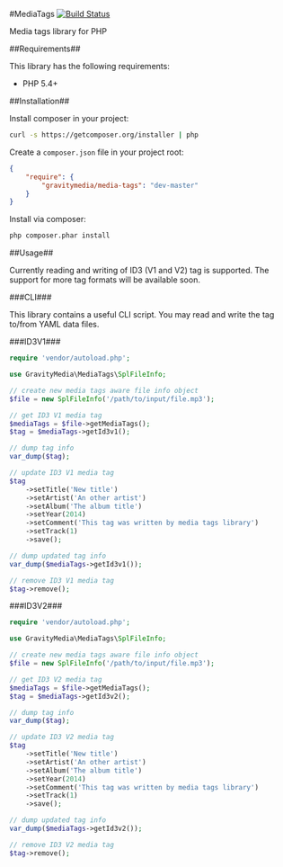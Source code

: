 #MediaTags
[![Build Status](https://travis-ci.org/GravityMedia/MediaTags.svg?branch=master)](https://travis-ci.org/GravityMedia/MediaTags)

Media tags library for PHP

##Requirements##

This library has the following requirements:

 - PHP 5.4+

##Installation##

Install composer in your project:

```bash
curl -s https://getcomposer.org/installer | php
```

Create a `composer.json` file in your project root:

```json
{
    "require": {
        "gravitymedia/media-tags": "dev-master"
    }
}
```

Install via composer:

```bash
php composer.phar install
```

##Usage##

Currently reading and writing of ID3 (V1 and V2) tag is supported. The support for more tag formats will be available soon.

###CLI###

This library contains a useful CLI script. You may read and write the tag to/from YAML data files.

###ID3V1###

```php
require 'vendor/autoload.php';

use GravityMedia\MediaTags\SplFileInfo;

// create new media tags aware file info object
$file = new SplFileInfo('/path/to/input/file.mp3');

// get ID3 V1 media tag
$mediaTags = $file->getMediaTags();
$tag = $mediaTags->getId3v1();

// dump tag info
var_dump($tag);

// update ID3 V1 media tag
$tag
    ->setTitle('New title')
    ->setArtist('An other artist')
    ->setAlbum('The album title')
    ->setYear(2014)
    ->setComment('This tag was written by media tags library')
    ->setTrack(1)
    ->save();

// dump updated tag info
var_dump($mediaTags->getId3v1());

// remove ID3 V1 media tag
$tag->remove();
```

###ID3V2###

```php
require 'vendor/autoload.php';

use GravityMedia\MediaTags\SplFileInfo;

// create new media tags aware file info object
$file = new SplFileInfo('/path/to/input/file.mp3');

// get ID3 V2 media tag
$mediaTags = $file->getMediaTags();
$tag = $mediaTags->getId3v2();

// dump tag info
var_dump($tag);

// update ID3 V2 media tag
$tag
    ->setTitle('New title')
    ->setArtist('An other artist')
    ->setAlbum('The album title')
    ->setYear(2014)
    ->setComment('This tag was written by media tags library')
    ->setTrack(1)
    ->save();

// dump updated tag info
var_dump($mediaTags->getId3v2());

// remove ID3 V2 media tag
$tag->remove();
```
